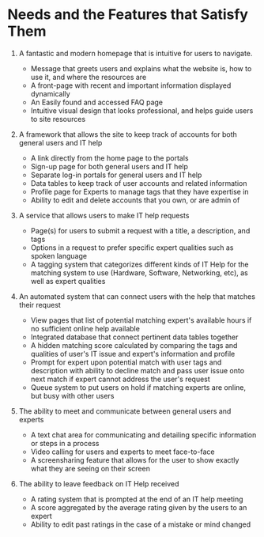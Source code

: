 Needs and the Features that Satisfy Them
==================================================

1. A fantastic and modern homepage that is intuitive for users to navigate. 
	* Message that greets users and explains what the website is, how to use it, and where the resources are
	* A front-page with recent and important information displayed dynamically
	* An Easily found and accessed FAQ page
	* Intuitive visual design that looks professional, and helps guide users to site resources

2. A framework that allows the site to keep track of accounts for both general users and IT help
	* A link directly from the home page to the portals
	* Sign-up page for both general users and IT help
	* Separate log-in portals for general users and IT help
	* Data tables to keep track of user accounts and related information
	* Profile page for Experts to manage tags that they have expertise in
	* Ability to edit and delete accounts that you own, or are admin of
	
3. A service that allows users to make IT help requests
	* Page(s) for users to submit a request with a title, a description, and tags
	* Options in a request to prefer specific expert qualities such as spoken language
	* A tagging system that categorizes different kinds of IT Help for the matching system to use (Hardware, Software, Networking, etc), as well as expert qualities
	
4. An automated system that can connect users with the help that matches their request
	* View pages that list of potential matching expert's available hours if no sufficient online help available
	* Integrated database that connect pertinent data tables together
	* A hidden matching score calculated by comparing the tags and qualities of user's IT issue and expert's information and profile
	* Prompt for expert upon potential match with user tags and description with ability to decline match and pass user issue onto next match if expert cannot address the user's request
	* Queue system to put users on hold if matching experts are online, but busy with other users
	
5. The ability to meet and communicate between general users and experts
	* A text chat area for communicating and detailing specific information or steps in a process
	* Video calling for users and experts to meet face-to-face
	* A screensharing feature that allows for the user to show exactly what they are seeing on their screen
	
6. The ability to leave feedback on IT Help received
	* A rating system that is prompted at the end of an IT help meeting
	* A score aggregated by the average rating given by the users to an expert
	* Ability to edit past ratings in the case of a mistake or mind changed
